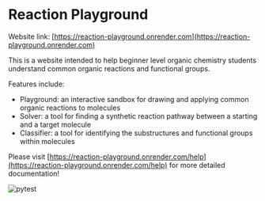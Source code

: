# Reaction Playground

Website link: [https://reaction-playground.onrender.com](https://reaction-playground.onrender.com)

This is a website intended to help beginner level organic chemistry students understand common organic reactions and functional groups.

Features include:
- Playground: an interactive sandbox for drawing and applying common organic reactions to molecules
- Solver: a tool for finding a synthetic reaction pathway between a starting and a target molecule
- Classifier: a tool for identifying the substructures and functional groups within molecules

Please visit [https://reaction-playground.onrender.com/help](https://reaction-playground.onrender.com/help) for more detailed documentation!

![pytest](https://github.com/pranavm716/Reaction-Playground/actions/workflows/run_pytest.yaml/badge.svg)
